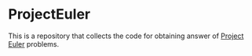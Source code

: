 # ProjectEuler
This is a repository that collects the code for obtaining answer of [Project Euler](https://projecteuler.net/archives) problems.
